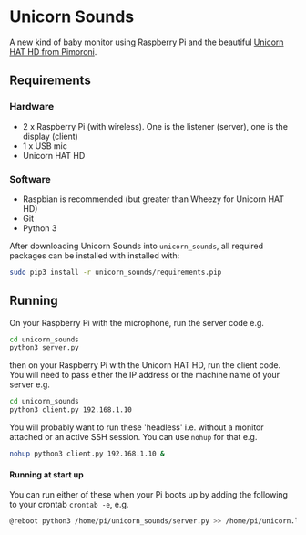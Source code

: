 # Unicorn Sounds

A new kind of baby monitor using Raspberry Pi and the beautiful [Unicorn HAT HD from Pimoroni](https://shop.pimoroni.com/products/unicorn-hat-hd).

## Requirements
### Hardware
- 2 x Raspberry Pi (with wireless). One is the listener (server), one is the display (client)
- 1 x USB mic
- Unicorn HAT HD

### Software
- Raspbian is recommended (but greater than Wheezy for Unicorn HAT HD)
- Git
- Python 3

After downloading Unicorn Sounds into `unicorn_sounds`, all required packages can be installed with installed with:

```bash
sudo pip3 install -r unicorn_sounds/requirements.pip
```

## Running

On your Raspberry Pi with the microphone, run the server code e.g.

```bash
cd unicorn_sounds
python3 server.py
```

then on your Raspberry Pi with the Unicorn HAT HD, run the client code. You will need to pass either the IP address or the machine name of your server e.g.

```bash
cd unicorn_sounds
python3 client.py 192.168.1.10
```

You will probably want to run these 'headless' i.e. without a monitor attached or an active SSH session. You can use `nohup` for that e.g.

```bash
nohup python3 client.py 192.168.1.10 &
```

#### Running at start up
You can run either of these when your Pi boots up by adding the following to your crontab `crontab -e`, e.g.

```bash
@reboot python3 /home/pi/unicorn_sounds/server.py >> /home/pi/unicorn.log 2>&1
```
